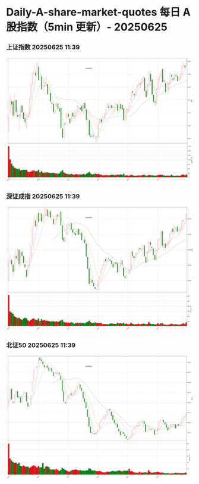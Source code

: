 
# Daily-A-share-market-quotes 每日 A 股指数（5min 更新）- 20250625

### 上证指数 20250625 11:39
![](./fig/2025/6/20250625-sh000001.png)

### 深证成指 20250625 11:39
![](./fig/2025/6/20250625-sz399001.png)

### 北证50 20250625 11:39
![](./fig/2025/6/20250625-bj899050.png)
